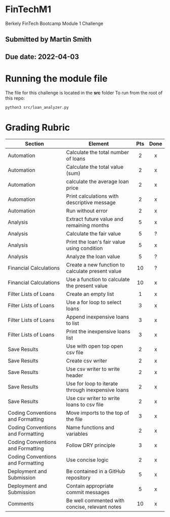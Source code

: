 # FinTechM1
Berkely FinTech Bootcamp Module 1 Challenge

## Submitted by Martin Smith
## Due date: 2022-04-03

# Running the module file
The file for this challenge is located in the **src** folder
To run from the root of this repo:
```
python3 src/loan_analyzer.py
``` 

# Grading Rubric
| Section    |      Element                                                 |  Pts  |  Done |
|------------|--------------------------------------------------------------|:-----:|:-----:|
| Automation | Calculate the total number of loans                          |   2   |   x   |
| Automation | Calculate the total value (sum)                              |   2   |   x   |
| Automation | calculate the average loan price                             |   2   |   x   |
| Automation | Print calculations with descriptive message                  |   2   |   x   |
| Automation | Run without error                                            |   2   |   x   |
| Analysis   | Extract future value and remaining months                    |   5   |   x   |
| Analysis   | Calculate the fair value                                     |   5   |   ?   |
| Analysis   | Print the loan's fair value using condition                  |   5   |   x   |
| Analysis   | Analyze the loan value                                       |   5   |   ?   |
| Financial Calculations | Create a new function to calculate present value |  10   |   ?   |
| Financial Calculations | Use a function to calculate the present value    |  10   |   x   |
| Filter Lists of Loans | Create an empty list                              |  1    |   x   |
| Filter Lists of Loans | Use a for loop to select loans                    |  3    |   x   |
| Filter Lists of Loans | Append inexpensive loans to list                  |  3    |   x   |
| Filter Lists of Loans | Print the inexpensive loans list                  |  3    |   x   |
| Save Results | Use with open top open csv file                            |  2    |   x   |
| Save Results | Create csv writer                                          |  2    |   x   |
| Save Results | Use csv writer to write header                             |  2    |   x   |
| Save Results | Use for loop to iterate through inexpensive loans          |  2    |   x   |
| Save Results | Use csv writer to write loans to csv file                  |  2    |   x   |
| Coding Conventions and Formatting | Move imports to the top of the file   |  3    |   x   |
| Coding Conventions and Formatting | Name functions and variables          |  2    |   x   |
| Coding Conventions and Formatting | Follow DRY principle                  |  3    |   x   |
| Coding Conventions and Formatting | Use concise logic                     |  2    |   x   |
| Deployment and Submission | Be contained in a GitHub repository           |  5    |   x   |
| Deployment and Submission | Contain appropriate commit messages           |  5    |   x   |
| Comments | Be well commented with concise, relevant notes                 |  10   |   x   |

